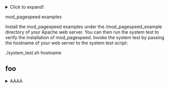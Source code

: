 <details>
  <summary>Click to expand!</summary>
  
  * [foo](#foo)
  
</details>

mod_pagespeed examples

Install the mod_pagespeed examples under the /mod_pagespeed_example
directory of your Apache web server. You can then run the system test
to verify the installation of mod_pagespeed. Invoke the system test by
passing the hostname of your web server to the system test script:

./system_test.sh hostname

## foo

<details>
  <summary>AAAA</summary>
  
   ### BBB
   <details>
      <summary>BBB</summary>
      adfasfd
   </details>

   ### CCC
   <details>
      <summary>CCC</summary>
  
   #### DDD
   <details>
      <summary>DDD</summary>
      asfdasdfs
   </details>
  
   #### EEE
   <details>
     <summary>EEE</summary>
     asdasf adfasdf
   </details>
  
  </details>
  
</details>
